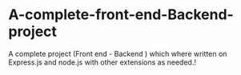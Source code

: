# A-complete-front-end-Backend-project
A complete project (Front end - Backend ) which where written on Express.js and node.js with other extensions as needed.!
